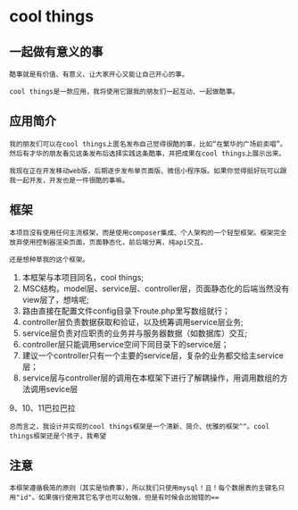 # cool things 
## __一起做有意义的事__
    酷事就是有价值、有意义、让大家开心又能让自己开心的事。
  
    cool things是一款应用，我将使用它跟我的朋友们一起互动、一起做酷事。
  
  
  
## __应用简介__
    我的朋友们可以在cool things上匿名发布自己觉得很酷的事，比如“在繁华的广场前卖唱”。然后有才华的朋友看见这条发布后选择实践这条酷事，并把成果在cool things上展示出来。
  
    我现在正在开发移动web版，后期逐步发布单页面版、微信小程序版。如果你觉得挺好玩可以跟我一起开发，开发也是一件很酷的事嘛。
  
  
## __框架__
    本项目没有使用任何主流框架，而是使用composer集成、个人架构的一个轻型框架。框架完全放弃使用控制器渲染页面，页面静态化，前后端分离，纯api交互。
  
    还是想种草我的这个框架。
  
1. 本框架与本项目同名，cool things;
2. MSC结构，model层、service层、controller层，页面静态化的后端当然没有view层了，想啥呢;
3. 路由直接在配置文件config目录下route.php里写数组就行；
4. controller层负责数据获取和验证，以及统筹调用service层业务;
5. service层负责对应职责的业务并与服务器数据（如数据库）交互;
6. controller层只能调用service空间下同目录下的service层；
7. 建议一个controller只有一个主要的service层，复杂的业务都交给主service层；
8. service层与controller层的调用在本框架下进行了解耦操作，用调用数组的方法调用sevice层

9、10、11巴拉巴拉

    总而言之，我设计并实现的cool things框架是一个清新、简介、优雅的框架^^。cool things框架还是个孩子，我希望

## __注意__
    本框架遵循极简的原则（其实是怕费事），所以我们只使用mysql！且！每个数据表的主键名只用"id"。如果强行使用其它名字也可以勉强，但是有时候会出抛错的==
